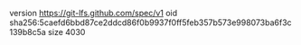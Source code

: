 version https://git-lfs.github.com/spec/v1
oid sha256:5caefd6bbd87ce2ddcd86f0b9937f0ff5feb357b573e998073ba6f3c139b8c5a
size 4030
